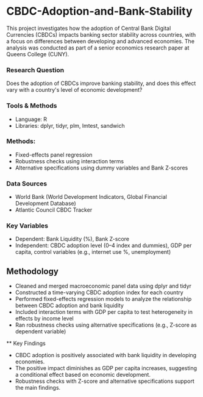 # CBDC-Adoption-and-Bank-Stability

This project investigates how the adoption of Central Bank Digital Currencies (CBDCs) impacts banking sector stability across countries, with a focus on differences between developing and advanced economies. The analysis was conducted as part of a senior economics research paper at Queens College (CUNY).


### Research Question
Does the adoption of CBDCs improve banking stability, and does this effect vary with a country's level of economic development?

### Tools & Methods
- Language: R
- Libraries: dplyr, tidyr, plm, lmtest, sandwich

### Methods:
- Fixed-effects panel regression
- Robustness checks using interaction terms
- Alternative specifications using dummy variables and Bank Z-scores

### Data Sources
- World Bank (World Development Indicators, Global Financial Development Database)
- Atlantic Council CBDC Tracker

### Key Variables
- Dependent: Bank Liquidity (%), Bank Z-score
- Independent: CBDC adoption level (0–4 index and dummies), GDP per capita, control variables (e.g., internet use %, unemployment)

## Methodology
- Cleaned and merged macroeconomic panel data using dplyr and tidyr
- Constructed a time-varying CBDC adoption index for each country
- Performed fixed-effects regression models to analyze the relationship between CBDC adoption and bank liquidity
- Included interaction terms with GDP per capita to test heterogeneity in effects by income level
- Ran robustness checks using alternative specifications (e.g., Z-score as dependent variable)

** Key Findings
- CBDC adoption is positively associated with bank liquidity in developing economies.
- The positive impact diminishes as GDP per capita increases, suggesting a conditional effect based on economic development.
- Robustness checks with Z-score and alternative specifications support the main findings.
